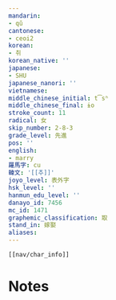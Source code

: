 ```yaml
---
mandarin:
- qǔ
cantonese:
- ceoi2
korean:
- 취
korean_native: ''
japanese:
- SHU
japanese_nanori: ''
vietnamese:
middle_chinese_initial: t͡sʰ
middle_chinese_final: ɨo
stroke_count: 11
radical: 女
skip_number: 2-8-3
grade_level: 先進
pos: ''
english:
- marry
羅馬字: cu
韓文: '[[추]]'
joyo_level: 表外字
hsk_level: ''
hanmun_edu_level: ''
danayo_id: 7456
mc_id: 1471
graphemic_classification: 取
stand_in: 嫁娶
aliases:
---
```

```meta-bind-embed
[[nav/char_info]]
```

# Notes
